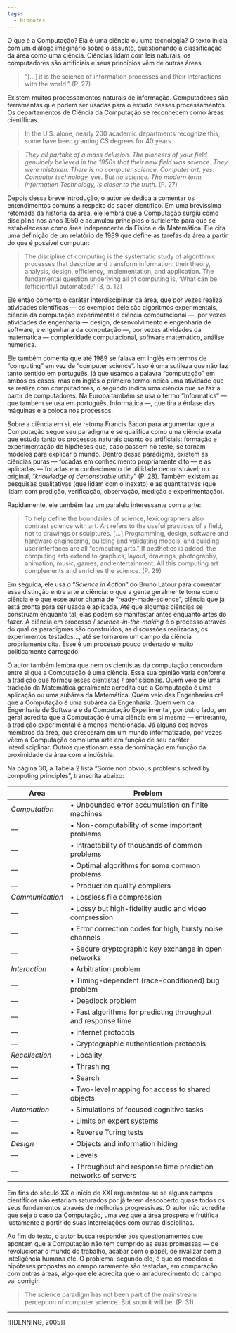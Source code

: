 ```yaml
---
tags:
  - bibnotes
---
```

O que é a Computação? Ela é uma ciência ou uma tecnologia? O texto inicia com um diálogo imaginário sobre o assunto, questionando a classificação da área como uma ciência. Ciências lidam com leis naturais, os computadores são artificiais e seus princípios vêm de outras áreas.

> “[...] it is the science of information processes and their interactions with the world.” (P. 27)

Existem muitos processamentos naturais de informação. Computadores são ferramentas que podem ser usadas para o estudo desses processamentos. Os departamentos de Ciência da Computação se reconhecem como áreas científicas.

> In the U.S. alone, nearly 200 academic departments recognize this; some have been granting CS degrees for 40 years.

> _They all partake of a mass delusion. The pioneers of your field genuinely believed in the 1950s that their new field was science. They were mistaken. There is no computer science. Computer art, yes. Computer technology, yes. But no science. The modern term, Information Technology, is closer to the truth._ (P. 27)

Depois dessa breve introdução, o autor se dedica a comentar os entendimentos comuns a respeito do saber científico. Em uma brevíssima retomada da história da área, ele lembra que a Computação surgiu como disciplina nos anos 1950 e acumulou princípios o suficiente para que se estabelecesse como área independente da Física e da Matemática. Ele cita uma definição de um relatório de 1989 que define as tarefas da área a partir do que é possível computar:

> The discipline of computing is the systematic study of algorithmic processes that describe and transform information: their theory, analysis, design, efficiency, implementation, and application. The fundamental question underlying all of computing is, ‘What can be (efficiently) automated?’ [3, p. 12]

Ele então comenta o caráter interdisciplinar da área, que por vezes realiza atividades científicas — os exemplos dele são algoritmos experimentais, ciência da computação experimental e ciência computacional —, por vezes atividades de engenharia — design, desenvolvimento e engenharia de software, e engenharia da computação —, por vezes atividades da matemática — complexidade computacional, software matemático, análise numérica.

Ele também comenta que até 1989 se falava em inglês em termos de “computing” em vez de “computer science”. Isso é uma sutileza que não faz tanto sentido em português, já que usamos a palavra “computação” em ambos os casos, mas em inglês o primeiro termo indica uma atividade que se realiza com computadores, o segundo indica uma ciência que se faz a partir de computadores. Na Europa também se usa o termo “Informatics“ — que também se usa em português, Informática —, que tira a ênfase das máquinas e a coloca nos processos.

Sobre a ciência em si, ele retoma Francis Bacon para argumentar que a Computação segue seu paradigma e se qualifica como uma ciência exata que estuda tanto os processos naturais quanto os artificiais: formação e experimentação de hipóteses que, caso passem no teste, se tornam modelos para explicar o mundo. Dentro desse paradigma, existem as ciências puras — focadas em conhecimento propriamente dito — e as aplicadas — focadas em conhecimento de utilidade demonstrável; no original, “_knowledge of demonstrable utility_” (P. 28). Também existem as pesquisas qualitativas (que lidam com o inexato) e as quantitativas (que lidam com predição, verificação, observação, medição e experimentação).

Rapidamente, ele também faz um paralelo interessante com a arte:

> To help define the boundaries of science, lexicographers also contrast science with art. Art refers to the useful practices of a field, not to drawings or sculptures. [...] Programming, design, software and hardware engineering, building and validating models, and building user interfaces are all “computing arts.” If aesthetics is added, the computing arts extend to graphics, layout, drawings, photography, animation, music, games, and entertainment. All this computing art complements and enriches the science. (P. 29)

Em seguida, ele usa o “_Science in Action_” do Bruno Latour para comentar essa distinção entre arte e ciência: o que a gente geralmente toma como ciência é o que esse autor chama de “ready-made-science”, ciência que já está pronta para ser usada e aplicada. Até que algumas ciências se construam enquanto tal, elas podem se manifestar antes enquanto artes do fazer. A ciência em processo / _science-in-the-making_ é o processo através do qual os paradigmas são construídos, as discussões realizadas, os experimentos testados..., até se tornarem um campo da ciência propriamente dita. Esse é um processo pouco ordenado e muito politicamente carregado.

O autor também lembra que nem os cientistas da computação concordam entre si que a Computação é uma ciência. Essa sua opinião varia conforme a tradição que formou esses cientistas / profissionais. Quem veio de uma tradição da Matemática geralmente acredita que a Computação é uma aplicação ou uma subárea da Matemática. Quem veio das Engenharias crê que a Computação é uma subárea da Engenharia. Quem vem da Engenharia de Software e da Computação Experimental, por outro lado, em geral acredita que a Computação é uma ciência em si mesma — entretanto, a tradição experimental é a menos mencionada. Já alguns dos novos membros da área, que cresceram em um mundo informatizado, por vezes vêem a Computação como uma arte em função de seu caráter interdisciplinar. Outros questionam essa denominação em função da proximidade da área com a indústria.

Na página 30, a Tabela 2 lista “Some non obvious problems solved by computing principles”, transcrita abaixo:

| Area | Problem |
| ---- | --------- |
| _Computation_ | • Unbounded error accumulation on finite machines |
| — | • Non-computability of some important problems |
| — | • Intractability of thousands of common problems |
| — | • Optimal algorithms for some common problems |
| — | • Production quality compilers |
| _Communication_ | • Lossless file compression |
| — | • Lossy but high-fidelity audio and video compression |
| — | • Error correction codes for high, bursty noise channels |
| — | • Secure cryptographic key exchange in open networks |
| _Interaction_ | • Arbitration problem |
| — | • Timing-dependent (race-conditioned) bug problem |
| — | • Deadlock problem |
| — | • Fast algorithms for predicting throughput and response time |
| — | • Internet protocols |
| — | • Cryptographic authentication protocols |
| _Recollection_ | • Locality |
| — | • Thrashing |
| — | • Search |
| — | • Two-level mapping for access to shared objects |
| _Automation_ | • Simulations of focused cognitive tasks |
| — | • Limits on expert systems |
| — | • Reverse Turing tests |
| _Design_ | • Objects and information hiding |
| — | • Levels |
| — | • Throughput and response time prediction networks of servers |

Em fins do século XX e início do XXI argumentou-se se alguns campos científicos não estariam saturados por já terem descoberto quase todos os seus fundamentos através de melhorias progressivas. O autor não acredita que seja o caso da Computação, uma vez que a área prospera e frutifica justamente a partir de suas interrelações com outras disciplinas.

Ao fim do texto, o autor busca responder aos questionamentos que apontam que a Computação não tem cumprido as suas promessas — de revolucionar o mundo do trabalho, acabar com o papel, de rivalizar com a inteligência humana etc. O problema, segundo ele, é que os modelos e hipóteses propostas no campo raramente são testadas, em comparação com outras áreas, algo que ele acredita que o amadurecimento do campo vai corrigir.

> The science paradigm has not been part of the mainstream perception of computer science. But soon it will be. (P. 31)

---

![[DENNING, 2005]]